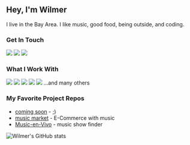 ## Hey, I'm Wilmer 
I live in the Bay Area. I like music, good food, being outside, and coding. 

### Get In Touch
<a href="mailto:wmartinez.mail@gmail.com"><img src="https://img.shields.io/badge/Gmail-D14836?style=for-the-badge&logo=gmail&logoColor=white"></a> <a href="https://www.linkedin.com/in/wilmer-martinez/"><img src="https://img.shields.io/badge/LinkedIn-0077B5?style=for-the-badge&logo=linkedin&logoColor=white"></a> <a href="https://www.wilmermartinez.herokuapp.com/"><img src="https://img.shields.io/badge/portfolio-0A0A0A?style=for-the-badge&logo=dev.to&logoColor=white"></a> 

### What I Work With
<img src="https://img.shields.io/badge/JavaScript-F7DF1E?style=for-the-badge&logo=javascript&logoColor=black"> <img src="https://img.shields.io/badge/Node.js-43853D?style=for-the-badge&logo=node.js&logoColor=white"> <img src="https://img.shields.io/badge/HTML5-E34F26?style=for-the-badge&logo=html5&logoColor=white"> <img src="https://img.shields.io/badge/CSS3-1572B6?style=for-the-badge&logo=css3&logoColor=white"> <img src="https://img.shields.io/badge/React-20232A?style=for-the-badge&logo=react&logoColor=61DAFB"> 
...and many others


### My Favorite Project Repos
* <a href="https://github.com/">coming soon</a> - ;)
* <a href="https://github.com/jacobmcanepa/music-market">music market</a> - E-Commerce with music
* <a href="https://github.com/wilmr/Music-en-Vivo">Music-en-Vivo</a> - music show finder

![Wilmer's GitHub stats](https://github-readme-stats.vercel.app/api?username=wilmr&show_icons=true&theme=dark)
